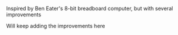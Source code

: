 Inspired by Ben Eater's 8-bit breadboard computer, but with several improvements

Will keep adding the improvements here

